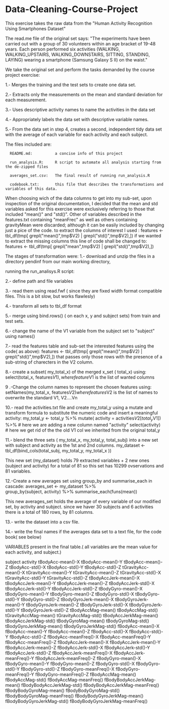 
# Data-Cleaning-Course-Project

 This exercise  takes the raw data from the "Human Activity Recognition Using Smartphones Dataset"
 
 The read.me file of the original set  says:
 "The experiments have been carried out with a group of 30 volunteers within an age bracket of 19-48 years. Each person performed six activities (WALKING, WALKING_UPSTAIRS, WALKING_DOWNSTAIRS, SITTING, STANDING, LAYING) wearing a smartphone (Samsung Galaxy S II) on the waist."
 
 We take the original set and perform the tasks demanded by the course project exercise:
 
 1.- Merges the training and the test sets to create one data set.
 
 2.- Extracts only the measurements on the mean and standard deviation for each measurement. 
 
 3.- Uses descriptive activity names to name the activities in the data set
 
 4.- Appropriately labels the data set with descriptive variable names. 
 
 5.- From the data set in step 4, creates a second, independent tidy data set with the average of each variable 
   for each activity and each subject.


The files included are:

      README.md:          a concise info of this project

      run_analysis.R:     R script to automate all analysis starting from the de-zipped files 

      averages_set.csv:   The final result of running run_analysis.R

      codebook.txt:       this file that describes the transformations and variables of this data. 


When choosing wich of the data columns to get into my sub-set, upon inspection of the original documentation, I decided that the mean and std variables asked for this exercise were exclusively referring to those that included  "mean()" and "std()". 
Other of variables described in the features.txt  containing "meanFrec"  as well as others containing gravityMean were discarded; although it can be easily included by changing  just a pice of the code.
to extract the columns of interest I used : 
    features <- tbl_df(tmp[ grepl("mean()",tmp$V2) | grepl("std()",tmp$V2),]) 
if we wanted to extract the missing columns this line of code shall be changed to:
    features <- tbl_df(tmp[ grepl("mean",tmp$V2) | grepl("std()",tmp$V2),]) 

The stages of transformation were:
1.- download and unzip the files in a directory pendinf from our main working directory, 

running the run_analisys.R script:

2.- define path and file variables 

3.- read them using read.fwf (  since they are fixed width format compatible files. This is a bit slow, but works flawlesly)

4.- transform all sets to tbl_df format

5.- merge using bind.rows() ( on each x, y and subject sets) from  train and test sets.

6.- change the name of the V1 variable from the subject set to "subject" using names()

7.- read the features table and sub-set  the interested features using the code( as above):
            features <- tbl_df(tmp[ grepl("mean()",tmp$V2) | grepl("std()",tmp$V2),]) 
                that passes only those rows with  the presence of a sub-string of charecters in the V2 column.

8.- create a subset( my_total_x) of the  merged x_set ( total_x) using:
            select(total_x, features$V1), where feature$V1 is the list of wanted columns

9 .-Change the column names to represent the chosen features using:
            setNames(my_total_x, features$V2) where features$V2 is the list of names to overwrite the standard V1, V2....Vn
    
10.- read the activities.txt file and create my_total_y  using a mutate and transform formula to substitute the numeric code and insert a meaningful activity:
    my_total_y <- total_y %>% 
                mutate( activity = activities$V2[total_y$V1]) %>% # here we are adding a new column named "activity"
                select(activity) # here we get rid of the the old V1 col we inherited from the original total_y

11.- blend the three sets ( my_total_x, my_total_y, total_subj) into a new set with subject and activity as the 1st and 2nd columns.
                my_dataset <- tbl_df(bind_cols(total_subj, my_total_y, my_total_x ))

This new set (my_dataset) holds 79  extracted variables + 2 new ones (subject and activity) for a total of 81
so this set has 10299 ovservations and 81 variables.

12.-Create a new averages set using group_by and summarise_each in cascade:
                averages_set <- my_dataset %>%  
                                    group_by(subject, activity) %>%
                                    summarise_each(funs(mean))

This new averages_set holds the average of every variable of our modified set, by activity and subject.
since we haver 30 subjects and 6 activities there is a total of 180 rows, by 81 columns.

13.- write the dataset into a csv file.

14.- write the final names if the averages data set to a text file, for the code book( see below)


VARIABLES present in the final table.( all variables are the mean value for each activity, and subject.)

subject
activity
tBodyAcc-mean()-X
tBodyAcc-mean()-Y
tBodyAcc-mean()-Z
tBodyAcc-std()-X
tBodyAcc-std()-Y
tBodyAcc-std()-Z
tGravityAcc-mean()-X
tGravityAcc-mean()-Y
tGravityAcc-mean()-Z
tGravityAcc-std()-X
tGravityAcc-std()-Y
tGravityAcc-std()-Z
tBodyAccJerk-mean()-X
tBodyAccJerk-mean()-Y
tBodyAccJerk-mean()-Z
tBodyAccJerk-std()-X
tBodyAccJerk-std()-Y
tBodyAccJerk-std()-Z
tBodyGyro-mean()-X
tBodyGyro-mean()-Y
tBodyGyro-mean()-Z
tBodyGyro-std()-X
tBodyGyro-std()-Y
tBodyGyro-std()-Z
tBodyGyroJerk-mean()-X
tBodyGyroJerk-mean()-Y
tBodyGyroJerk-mean()-Z
tBodyGyroJerk-std()-X
tBodyGyroJerk-std()-Y
tBodyGyroJerk-std()-Z
tBodyAccMag-mean()
tBodyAccMag-std()
tGravityAccMag-mean()
tGravityAccMag-std()
tBodyAccJerkMag-mean()
tBodyAccJerkMag-std()
tBodyGyroMag-mean()
tBodyGyroMag-std()
tBodyGyroJerkMag-mean()
tBodyGyroJerkMag-std()
fBodyAcc-mean()-X
fBodyAcc-mean()-Y
fBodyAcc-mean()-Z
fBodyAcc-std()-X
fBodyAcc-std()-Y
fBodyAcc-std()-Z
fBodyAcc-meanFreq()-X
fBodyAcc-meanFreq()-Y
fBodyAcc-meanFreq()-Z
fBodyAccJerk-mean()-X
fBodyAccJerk-mean()-Y
fBodyAccJerk-mean()-Z
fBodyAccJerk-std()-X
fBodyAccJerk-std()-Y
fBodyAccJerk-std()-Z
fBodyAccJerk-meanFreq()-X
fBodyAccJerk-meanFreq()-Y
fBodyAccJerk-meanFreq()-Z
fBodyGyro-mean()-X
fBodyGyro-mean()-Y
fBodyGyro-mean()-Z
fBodyGyro-std()-X
fBodyGyro-std()-Y
fBodyGyro-std()-Z
fBodyGyro-meanFreq()-X
fBodyGyro-meanFreq()-Y
fBodyGyro-meanFreq()-Z
fBodyAccMag-mean()
fBodyAccMag-std()
fBodyAccMag-meanFreq()
fBodyBodyAccJerkMag-mean()
fBodyBodyAccJerkMag-std()
fBodyBodyAccJerkMag-meanFreq()
fBodyBodyGyroMag-mean()
fBodyBodyGyroMag-std()
fBodyBodyGyroMag-meanFreq()
fBodyBodyGyroJerkMag-mean()
fBodyBodyGyroJerkMag-std()
fBodyBodyGyroJerkMag-meanFreq()
